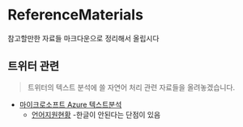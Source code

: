 # ReferenceMaterials
참고할만한 자료들 마크다운으로 정리해서 올립시다

## 트위터 관련
> 트위터의 텍스트 분석에 쓸 자연어 처리 관련 자료들을 올려놓겠습니다.
- [마이크로소프트 Azure 텍스트분석](https://docs.microsoft.com/ko-kr/azure/cognitive-services/text-analytics/language-support)
  - [언어지원현황](https://docs.microsoft.com/ko-kr/azure/cognitive-services/text-analytics/language-support)
-한글이 안된다는 단점이 있음
